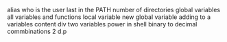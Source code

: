 alias
who is the user
last in the PATH
number of directories
global variables
all variables and functions
local variable
new global variable
adding to a variables content
div two variables
power in shell
binary to decimal
commbinations
2 d.p

